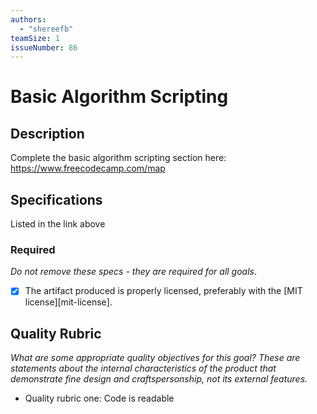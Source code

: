 ```yaml
---
authors:
  - "shereefb"
teamSize: 1
issueNumber: 86
---
```


# Basic Algorithm Scripting

## Description

Complete the basic algorithm scripting section here:
https://www.freecodecamp.com/map
## Specifications

Listed in the link above
### Required

_Do not remove these specs - they are required for all goals_.
- [x] The artifact produced is properly licensed, preferably with the [MIT license][mit-license].
## Quality Rubric

_What are some appropriate quality objectives for this goal? These are statements about the internal characteristics of the product that demonstrate fine design and craftspersonship, not its external features._
- Quality rubric one: Code is readable
